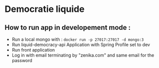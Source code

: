 # Democratie liquide

## How to run app in developement mode :

- Run a local mongo with : `docker run -p 27017:27017 -d mongo:3`
- Run liquid-democracy-api Application with Spring Profile set to dev
- Run front application
- Log in with email terminating by "zenika.com" and same email for the password


